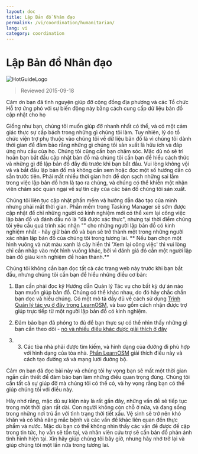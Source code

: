 ```yaml
---
layout: doc
title: Lập Bản đồ Nhân đạo
permalink: /vi/coordination/humanitarian/
lang: vi
category: coordination
---
```


# Lập Bản đồ Nhân đạo

![HotGuideLogo](/images/hot-logo.png)

> Reviewed 2015-09-18

Cảm ơn bạn đã tình nguyện giúp đỡ cộng đồng địa phương và các Tổ chức Hỗ trợ ứng phó với sự biến động này bằng cách cung cấp dữ liệu bản đồ cập nhật cho họ  

Giống như bạn, chúng tôi muốn giúp đỡ nhanh nhất có thể, và có một cảm giác thực sự cấp bách trong những gì chúng tôi làm. Tuy nhiên, lý do tổ chức viện trợ phụ thuộc vào chúng tôi về dữ liệu bản đồ là vì chúng tôi dành thời gian để đảm bảo rằng những gì chúng tôi sản xuất là hữu ích và đáp ứng nhu cầu của họ. Chúng tôi cũng cần bạn chăm sóc. Mặc dù nó sẽ trì hoãn bạn bắt đầu cập nhật bản đồ mà chúng tôi cần bạn để hiểu cách thức và những gì để lập bản đồ đầy đủ trước khi bạn bắt đầu. Vui lòng không vội vã và bắt đầu lập bản đồ mà không cần xem hoặc đọc một số hướng dẫn có sẵn trước tiên. Phải mất nhiều thời gian hơn để dọn sạch những sai lầm trong việc lập bản đồ hơn là tạo ra chúng, và chúng có thể khiến một nhân viên chăm sóc quan ngại về sự tin cậy của các bản đồ chúng tôi sản xuất.  

Chúng tôi liên tục cập nhật phần mềm và hướng dẫn đào tạo của mình nhưng phải mất thời gian. Phần mềm trong Tasking Manager sẽ sớm được cập nhật để chỉ những người có kinh nghiệm mới có thể xem lại công việc lập bản đồ và đánh dấu nó là "đã được xác thực", nhưng tại thời điểm chúng tôi yêu cầu quá trình xác nhận "" cho những người lập bản đồ có kinh nghiệm nhất - hãy giữ bản đồ và bạn sẽ trở thành một trong những người xác nhận lập bản đồ của chúng tôi trong tương lai. ** Nếu bạn chọn một hình vuông và nút màu xanh lá cây hiển thi 'Xem lại công việc' thì vui lòng chỉ cần nhấp vào một hình vuông khác, bởi vì đánh giá đó cần một người lập bản đồ giàu kinh nghiệm để hoàn thành.**  

Chúng tôi không cần bạn đọc tất cả các trang web này trước khi bạn bắt đầu, nhưng chúng tôi cần bạn để hiểu những điều cơ bản:  

1.  Bạn cần phải đọc kỹ Hướng dẫn Quản lý Tác vụ cho bất kỳ dự án nào bạn muốn giúp bản đồ. Chúng có thể khác nhau, do đó hãy chắc chắn bạn đọc và hiểu chúng. Có một mô tả đầy đủ về cách sử dụng [Trình Quản lý tác vụ ở đây trong LearnOSM](/vi/coordination/tasking-manager/), và bao gồm cách nhận được trợ giúp trực tiếp từ một người lập bản đồ có kinh nghiệm.  

2.  Đảm bảo bạn đã phóng to đủ để bạn thực sự có thể nhìn thấy những gì bạn cần theo dõi - [nó và nhiều điều khác được giải thích ở đây](/vi/coordination/remote/)  

3.  3.	Các tòa nhà phải được tìm kiếm, và hình dạng của đường đi phù hợp với hình dạng của tòa nhà.  [Phần LearnOSM](/vi/coordination/remote-tracing/) giải thích điều này và cách tạo đường xá và mạng lưới đường bộ.  

Cảm ơn bạn đã đọc bài này và chúng tôi hy vọng bạn sẽ mất một thời gian ngắn cần thiết để đảm bảo bạn làm những điều quan trọng đúng. Chúng tôi cần tất cả sự giúp đỡ mà chúng tôi có thể có, và hy vọng rằng bạn có thể giúp chúng tôi với điều này.  

Hãy nhớ rằng, mặc dù sự kiện này là rất gần đây, những vấn đề sẽ tiếp tục trong một thời gian rất dài. Con người không còn chỗ ở nữa, và đang sống trong những nơi trú ẩn với tình trạng thời tiết xấu. Vệ sinh sẽ trở nên khó khăn và có khả năng mắc bệnh và các vấn đề khác liên quan đến thực phẩm và nước. Mặc dù bạn có thể không nhìn thấy các vấn đề được đề cập trong tin tức, họ vẫn sẽ tồn tại, và nhân viên cứu trợ sẽ cần bản đồ phản ánh tình hình hiện tại. Xin hãy giúp chúng tôi bây giờ, nhưng hãy nhớ trở lại và giúp chúng tôi một lần nữa trong tương lai. 